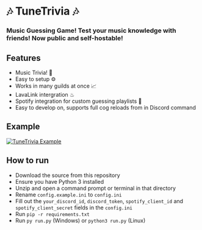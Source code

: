 # 🎶 TuneTrivia 🎶

### Music Guessing Game! Test your music knowledge with friends! Now public and self-hostable!

## Features
- Music Trivia! 🎼
- Easy to setup ⚙
- Works in many guilds at once 📈
- LavaLink intergration ♨
- Spotify integration for custom guessing playlists 🧩
- Easy to develop on, supports full cog reloads from in Discord command

## Example
[![TuneTrivia Example](https://img.youtube.com/vi/_WTGbpRpnr4/0.jpg)](https://www.youtube.com/watch?v=_WTGbpRpnr4)

## How to run
- Download the source from this repository
- Ensure you have Python 3 installed
- Unzip and open a command prompt or terminal in that directory
- Rename `config.example.ini` to `config.ini`
- Fill out the `your_discord_id`, `discord_token`, `spotify_client_id` and `spotify_client_secret` fields in the `config.ini`
- Run `pip -r requirements.txt`
- Run `py run.py` (Windows) or `python3 run.py` (Linux)
